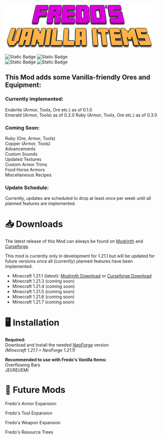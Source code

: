
<img src="src/main/resources/FredosVanillaItems-Icon.png">

![Static Badge](https://img.shields.io/badge/NeoForge-grey?style=for-the-badge&label=MOD%20LOADER%3A&labelColor=yellow)
![Static Badge](https://img.shields.io/badge/1.21.1-grey?style=for-the-badge&label=MINECRAFT%20VERSION%3A&labelColor=yellow)  
![Static Badge](https://img.shields.io/badge/REQUIRED-grey?style=for-the-badge&label=SERVER%20SIDE%3A&labelColor=yellow)
![Static Badge](https://img.shields.io/badge/REQUIRED-grey?style=for-the-badge&label=CLIENT%20SIDE%3A&labelColor=yellow)

## This Mod adds some Vanilla-friendly Ores and Equipment:
### Currently implemented:

Enderite (Armor, Tools, Ore etc.) as of 0.1.0  
Emerald (Armor, Tools) as of 0.2.0
Ruby (Armor, Tools, Ore etc.) as of 0.3.0

### Coming Soon:

Ruby (Ore, Armor, Tools)  
Copper (Armor, Tools)  
Advancements  
Custom Sounds  
Updated Textures  
Custom Armor Trims  
Food
Horse Armors  
Miscellaneous Recipes

### Update Schedule:
Currently, updates are scheduled to drop at least
once per week until all planned features are implemented.


📥 Downloads
=======

The latest release of this Mod can always be found on
[Modrinth](https://modrinth.com/mod/fredos-vanilla-items) and [Curseforge](https://www.curseforge.com/minecraft/mc-mods/fredos-ores-armors-and-tools-neoforge).

This mod is currently only in development for 1.21.1 but will be updated for future versions once all (currently) planned features have been implemented.

- Minecraft 1.21.1 (latest): [Modrinth Download](https://modrinth.com/mod/fredos-vanilla-items/version/0.2.0) or [Curseforge Download](https://www.curseforge.com/minecraft/mc-mods/fredos-ores-armors-and-tools-neoforge/files/6790927)
- Minecraft 1.21.3 (coming soon)
- Minecraft 1.21.4 (coming soon)
- Minecraft 1.21.5 (coming soon)
- Minecraft 1.21.6 (coming soon)
- Minecraft 1.21.7 (coming soon)

🖥️ Installation
============
**Required:**  
Download and Install the needed [NeoForge](https://neoforged.net) version  
_(Minecraft 1.21.1 = NeoForge 1.21.1)_

**Recommended to use with Fredo's Vanilla Items:**  
Overflowing Bars  
JEI/REI/EMI


📅 Future Mods
============

Fredo's Armor Expansion

Fredo's Tool Expansion

Fredo's Weapon Expansion

Fredo's Resource Trees